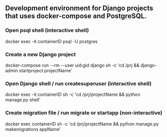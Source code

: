 ## Development environment for Django projects that uses docker-compose and PostgreSQL.

### Open psql shell (interactive shell)
docker exec -it containerID psql -U postgres

### Create a new Django project
docker-compose run --rm --user uid:gid django sh -c 'cd /prj && django-admin startproject projectName'

### Open Django shell / run createsuperuser (interactive shell)
docker exec -it containerID sh -c 'cd /prj/projectName && python manage.py shell'

### Create migration file / run migrate or startapp (non-interactive)
docker exec containerID sh -c 'cd /prj/projectName && python manage.py makemigrations appName'

